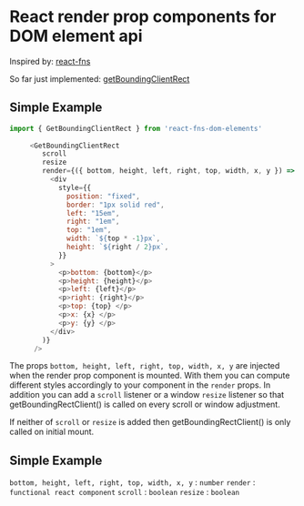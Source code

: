 # React render prop components for DOM element api

Inspired by: [react-fns](https://github.com/jaredpalmer/react-fns)

So far just implemented: [getBoundingClientRect](https://developer.mozilla.org/en-US/docs/Web/API/Element/getBoundingClientRect)

## Simple Example

```js
import { GetBoundingClientRect } from 'react-fns-dom-elements'
     
     <GetBoundingClientRect
        scroll
        resize
        render={({ bottom, height, left, right, top, width, x, y }) => (
          <div
            style={{
              position: "fixed",
              border: "1px solid red",
              left: "15em",
              right: "1em",
              top: "1em",
              width: `${top * -1}px`,
              height: `${right / 2}px`,
            }}
          >
            <p>bottom: {bottom}</p>
            <p>height: {height}</p>
            <p>left: {left}</p>
            <p>right: {right}</p>
            <p>top: {top} </p>
            <p>x: {x} </p>
            <p>y: {y} </p>
          </div>
        )}
      />

```

The props `bottom, height, left, right, top, width, x, y` are injected when the render prop component is mounted. With them you can compute different styles accordingly to your component in the `render` props. In addition you can add a `scroll` listener or a window `resize` listener so that getBoundingRectClient() is called on every scroll or window adjustment. 

If neither of `scroll` or `resize` is added then getBoundingRectClient() is only called on initial mount. 

## Simple Example
 `bottom, height, left, right, top, width, x, y` : `number`
 `render` : `functional react component`
 `scroll` : `boolean`
 `resize` : `boolean`
 
 
